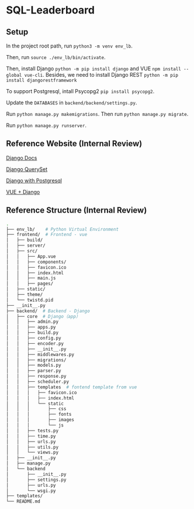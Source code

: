 # SQL-Leaderboard

## Setup

In the project root path, run ``python3 -m venv env_lb``.

Then, run ``source ./env_lb/bin/activate``.

Then, install Django ``python -m pip install django`` and VUE ``npm install --global vue-cli``. Besides, we need to install Django REST  ``python -m pip install djangorestframework``

To support Postgresql, intall Psycopg2 ``pip install psycopg2``.

Update the ``DATABASES`` in ``backend/backend/settings.py``.

Run ``python manage.py makemigrations``. Then run ``python manage.py migrate``.

Run ``python manage.py runserver``.

## Reference Website (Internal Review)

[Django Docs](https://docs.djangoproject.com/en/4.0/intro/)

[Django QuerySet](https://docs.djangoproject.com/en/4.0/ref/models/querysets/#select-for-update)

[Django with Postgresql](https://stackoverflow.com/questions/5394331/how-to-set-up-a-postgresql-database-in-django)

[VUE + Django](https://blog.logrocket.com/how-to-build-vue-js-app-django-rest-framework/)

## Reference Structure (Internal Review)

```bash
.
├── env_lb/    # Python Virtual Environment
├── frontend/  # Frontend - vue
│   ├── build/
│   ├── server/
│   ├── src/  
│   │   ├── App.vue
│   │   ├── components/  
│   │   ├── favicon.ico
│   │   ├── index.html  
│   │   ├── main.js
│   │   ├── pages/
│   ├── static/
│   ├── theme/
│   └── twistd.pid
├── __init__.py
├── backend/  # Backend - Django
│   ├── core  # Django（app）
│   │   ├── admin.py
│   │   ├── apps.py
│   │   ├── build.py
│   │   ├── config.py
│   │   ├── encoder.py
│   │   ├── __init__.py
│   │   ├── middlewares.py
│   │   ├── migrations/
│   │   ├── models.py
│   │   ├── parser.py
│   │   ├── response.py
│   │   ├── scheduler.py
│   │   ├── templates  # fontend template from vue
│   │   │   ├── favicon.ico
│   │   │   ├── index.html
│   │   │   └── static
│   │   │       ├── css
│   │   │       ├── fonts
│   │   │       ├── images
│   │   │       └── js
│   │   ├── tests.py
│   │   ├── time.py
│   │   ├── urls.py
│   │   ├── utils.py
│   │   └── views.py
│   ├── __init__.py
│   ├── manage.py
│   └── backend
│       ├── __init__.py
│       ├── settings.py
│       ├── urls.py
│       └── wsgi.py
├── templates/  
└── README.md
```
